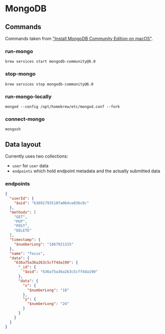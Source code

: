 # MongoDB

## Commands

Commands taken from ["Install MongoDB Community Edition on macOS"](https://www.mongodb.com/docs/v6.0/tutorial/install-mongodb-on-os-x/).

### run-mongo
```shell
brew services start mongodb-community@6.0
```

### stop-mongo
```shell
brew services stop mongodb-community@6.0
```

### run-mongo-locally
```shell
mongod --config /opt/homebrew/etc/mongod.conf --fork
```

### connect-mongo
```shell
mongosh
```

## Data layout

Currently uses two collections:
- `user` for `user` data
- `endpoints` which hold endpoint metadata and the actually submitted data

### endpoints

```json
{
  "userId": {
    "$oid": "63691793518fa064ce036c0c"
  },
  "methods": [
    "GET",
    "PUT",
    "POST",
    "DELETE"
  ],
  "timestamp": {
    "$numberLong": "1667921315"
  },
  "name": "focus",
  "data": {
    "636a75a36a263c5cff4da190": {
      "_id": {
        "$oid": "636a75a36a263c5cff4da190"
      },
      "data": {
        "x": {
          "$numberLong": "18"
        },
        "y": {
          "$numberLong": "24"
        }
      }
    }
  }
}
```
